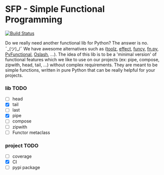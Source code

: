 # SFP - Simple Functional Programming
[![Build Status](https://travis-ci.org/z4r4tu5tr4/sfp.svg?branch=master)](https://travis-ci.org/z4r4tu5tr4/sfp)

Do we really need another functional lib for Python? The answer is no. ¯\_(ツ)_/¯ We have awesome alternatives such as ([toolz](https://github.com/pytoolz/toolz), [effect](https://github.com/python-effect/effect), [funcy](https://github.com/Suor/funcy), [fn.py](https://github.com/kachayev/fn.py), [PyFunctional](https://github.com/EntilZha/PyFunctional), [Oslash](https://github.com/dbrattli/OSlash), ...).
The idea of this lib is to be a 'minimal version' of functional features which we like to use on our projects (ex: pipe, compose, zipwith, head, tail, ...) without complex requirements. They are meant to be simple functions, written in pure Python that can be really helpful for your projects.

### lib TODO

- [ ] head
- [x] tail
- [ ] last
- [x] pipe
- [ ] compose
- [ ] zipwith
- [ ] Functor metaclass

### project TODO

- [ ] coverage
- [x] CI
- [ ] pypi package
